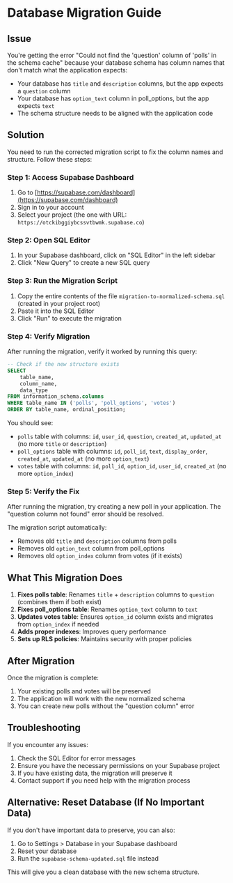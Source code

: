 # Database Migration Guide

## Issue
You're getting the error "Could not find the 'question' column of 'polls' in the schema cache" because your database schema has column names that don't match what the application expects:

- Your database has `title` and `description` columns, but the app expects a `question` column
- Your database has `option_text` column in poll_options, but the app expects `text`
- The schema structure needs to be aligned with the application code

## Solution
You need to run the corrected migration script to fix the column names and structure. Follow these steps:

### Step 1: Access Supabase Dashboard
1. Go to [https://supabase.com/dashboard](https://supabase.com/dashboard)
2. Sign in to your account
3. Select your project (the one with URL: `https://otckibggiybcssvtbwmk.supabase.co`)

### Step 2: Open SQL Editor
1. In your Supabase dashboard, click on "SQL Editor" in the left sidebar
2. Click "New Query" to create a new SQL query

### Step 3: Run the Migration Script
1. Copy the entire contents of the file `migration-to-normalized-schema.sql` (created in your project root)
2. Paste it into the SQL Editor
3. Click "Run" to execute the migration

### Step 4: Verify Migration
After running the migration, verify it worked by running this query:

```sql
-- Check if the new structure exists
SELECT 
    table_name, 
    column_name, 
    data_type 
FROM information_schema.columns 
WHERE table_name IN ('polls', 'poll_options', 'votes')
ORDER BY table_name, ordinal_position;
```

You should see:
- `polls` table with columns: `id`, `user_id`, `question`, `created_at`, `updated_at` (no more `title` or `description`)
- `poll_options` table with columns: `id`, `poll_id`, `text`, `display_order`, `created_at`, `updated_at` (no more `option_text`)
- `votes` table with columns: `id`, `poll_id`, `option_id`, `user_id`, `created_at` (no more `option_index`)

### Step 5: Verify the Fix
After running the migration, try creating a new poll in your application. The "question column not found" error should be resolved.

The migration script automatically:
- Removes old `title` and `description` columns from polls
- Removes old `option_text` column from poll_options  
- Removes old `option_index` column from votes (if it exists)

## What This Migration Does

1. **Fixes polls table**: Renames `title` + `description` columns to `question` (combines them if both exist)
2. **Fixes poll_options table**: Renames `option_text` column to `text`
3. **Updates votes table**: Ensures `option_id` column exists and migrates from `option_index` if needed
4. **Adds proper indexes**: Improves query performance
5. **Sets up RLS policies**: Maintains security with proper policies

## After Migration

Once the migration is complete:
1. Your existing polls and votes will be preserved
2. The application will work with the new normalized schema
3. You can create new polls without the "question column" error

## Troubleshooting

If you encounter any issues:
1. Check the SQL Editor for error messages
2. Ensure you have the necessary permissions on your Supabase project
3. If you have existing data, the migration will preserve it
4. Contact support if you need help with the migration process

## Alternative: Reset Database (If No Important Data)

If you don't have important data to preserve, you can also:
1. Go to Settings > Database in your Supabase dashboard
2. Reset your database
3. Run the `supabase-schema-updated.sql` file instead

This will give you a clean database with the new schema structure.